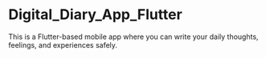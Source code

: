 # Digital_Diary_App_Flutter
This is a Flutter-based mobile app where you can write your daily thoughts, feelings, and experiences safely.
